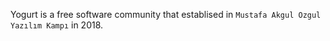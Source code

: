 Yogurt is a free software community that establised in `Mustafa Akgul Ozgul Yazılım Kampı` in 2018.
